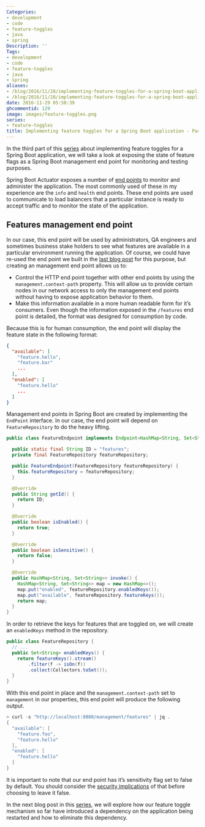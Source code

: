 ```yaml
---
Categories:
- development
- code
- feature-toggles
- java
- spring
Description: ''
Tags:
- development
- code
- feature-toggles
- java
- spring
aliases:
- /blog/2016/11/28/implementing-feature-toggles-for-a-spring-boot-application---part-3/
- /blog/2016/11/28/implementing-feature-toggles-for-a-spring-boot-application-part-3/
date: 2016-11-29 05:50:39
ghcommentid: 129
image: images/feature-toggles.png
series:
- feature-toggles
title: Implementing feature toggles for a Spring Boot application - Part 3
---
```


In the third part of this [series](/series/feature-toggles/) about implementing feature toggles for a Spring Boot application, we will take a look at exposing the state of feature flags as a Spring Boot management end point for monitoring and testing purposes.

<!--more-->

Spring Boot Actuator exposes a number of [end points](http://docs.spring.io/spring-boot/docs/current/reference/html/production-ready-endpoints.html) to monitor and administer the application. The most commonly used of these in my experience are the `info` and `health` end points. These end points are used to communicate to load balancers that a particular instance is ready to accept traffic and to monitor the state of the application.

## Features management end point

In our case, this end point will be used by administrators, QA engineers and sometimes business stake holders to see what features are available in a particular environment running the application. Of course, we could have re-used the end point we built in the [last blog post]() for this purpose, but creating an management end point allows us to:

*   Control the HTTP end point together with other end points by using the `management.context-path` property. This will allow us to provide certain nodes in our network access to only the management end points without having to expose application behavior to them.
*   Make this information available in a more human readable form for it’s consumers. Even though the information exposed in the `/features` end point is detailed, the format was designed for consumption by code.

Because this is for human consumption, the end point will display the feature state in the following format:

```json
{
  "available": [
    "feature.hello",
    "feature.bar"
    ...
  ],
  "enabled": [
    "feature.hello"
    ...
  ]
}
```

Management end points in Spring Boot are created by implementing the `EndPoint` interface. In our case, the end point will depend on `FeatureRepository` to do the heavy lifting.

```java
public class FeatureEndpoint implements Endpoint<HashMap<String, Set<String>>> {

  public static final String ID = "features";
  private final FeatureRepository featureRepository;

  public FeatureEndpoint(FeatureRepository featureRepository) {
    this.featureRepository = featureRepository;
  }

  @Override
  public String getId() {
    return ID;
  }

  @Override
  public boolean isEnabled() {
    return true;
  }

  @Override
  public boolean isSensitive() {
    return false;
  }

  @Override
  public HashMap<String, Set<String>> invoke() {
    HashMap<String, Set<String>> map = new HashMap<>();
    map.put("enabled", featureRepository.enabledKeys());
    map.put("available", featureRepository.featureKeys());
    return map;
  }
}
```

In order to retrieve the keys for features that are toggled on, we will create an `enabledKeys` method in the repository.

```java
public class FeatureRepository {
  // ...
  public Set<String> enabledKeys() {
    return featureKeys().stream()
        .filter(f -> isOn(f))
        .collect(Collectors.toSet());
  }
}
```

With this end point in place and the `management.context-path` set to `management` in our properties, this end point will produce the following output.

```java
> curl -s "http://localhost:8080/management/features" | jq .
{
  "available": [
    "feature.foo",
    "feature.hello"
  ],
  "enabled": [
    "feature.hello"
  ]
}
```
It is important to note that our end point has it’s sensitivity flag set to false by default. You should consider the [security implications](http://docs.spring.io/spring-boot/docs/current/reference/html/production-ready-endpoints.html#_security_with_healthindicators) of that before choosing to leave it false.

In the next blog post in this [series](/series/feature-toggles/), we will explore how our feature toggle mechanism so far have introduced a dependency on the application being restarted and how to eliminate this dependency.

